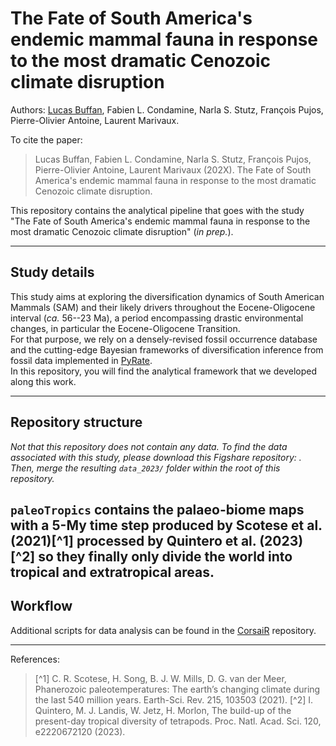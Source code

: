 # The Fate of South America's endemic mammal fauna in response to the most dramatic Cenozoic climate disruption

Authors: [Lucas Buffan](lucas.buffan@umontpellier.fr), Fabien L. Condamine, Narla S. Stutz, François Pujos, Pierre-Olivier Antoine, Laurent Marivaux.

To cite the paper:
> Lucas Buffan, Fabien L. Condamine, Narla S. Stutz, François Pujos, Pierre-Olivier Antoine, Laurent Marivaux (202X). The Fate of South America's endemic mammal fauna in response to the most dramatic Cenozoic climate disruption.

This repository contains the analytical pipeline that goes with the study "The Fate of South America's endemic mammal fauna in response to the most dramatic Cenozoic climate disruption" (*in prep.*).


-------
## Study details
This study aims at exploring the diversification dynamics of South American Mammals (SAM) and their likely drivers throughout the Eocene-Oligocene interval (*ca.* 56--23 Ma), a period encompassing drastic environmental changes, in particular the Eocene-Oligocene Transition.    
For that purpose, we rely on a densely-revised fossil occurrence database and the cutting-edge Bayesian frameworks of diversification inference from fossil data implemented in [PyRate](https://github.com/dsilvestro/PyRate.git).    
In this repository, you will find the analytical framework that we developed along this work.

-------
## Repository structure

*Not that this repository does not contain any data. To find the data associated with this study, please download this Figshare repository: [](https://figshare.com/XXX). Then, merge the resulting `data_2023/` folder within the root of this repository.*

`paleoTropics` contains the palaeo-biome maps with a 5-My time step produced by Scotese et al. (2021)[^1] processed by Quintero et al. (2023)[^2] so they finally only divide the world into tropical and extratropical areas.
-------
## Workflow

Additional scripts for data analysis can be found in the [CorsaiR](https://github.com/Alexis-Marion/CorsaiR) repository.

-------
References:
> [^1] C. R. Scotese, H. Song, B. J. W. Mills, D. G. van der Meer, Phanerozoic paleotemperatures: The earth’s changing climate during the last 540 million years. Earth-Sci. Rev. 215, 103503 (2021).
> [^2] I. Quintero, M. J. Landis, W. Jetz, H. Morlon, The build-up of the present-day tropical diversity of tetrapods. Proc. Natl. Acad. Sci. 120, e2220672120 (2023).